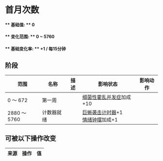 # 首月次数  
#### ** 基础值: ** 0   
#### ** 变化范围: ** 0 ~ 5760  
#### ** 基础变化率: ** +1 / 每15分钟  
## 阶段  
范围  |  名称  |  描述  |  影响状态  |  影响动作  
----  |  ----  |  ----  |  ----  |  ----  
0 ～ 672  |  第一周  |    |  [细菌性霍乱并发症](BacteriaCholeraPackage.md)加成+10  |    
2880 ～ 5760  |  计数器就绪  |    |  [巨蜥袭击计时器](MonitorRaidCounter.md)+1<br>[情绪钟摆](MoodOscillator.md)加成+1  |    
## 可被以下操作改变  
来源  |  操作  |  值  
----  |  ----  |  ----  
